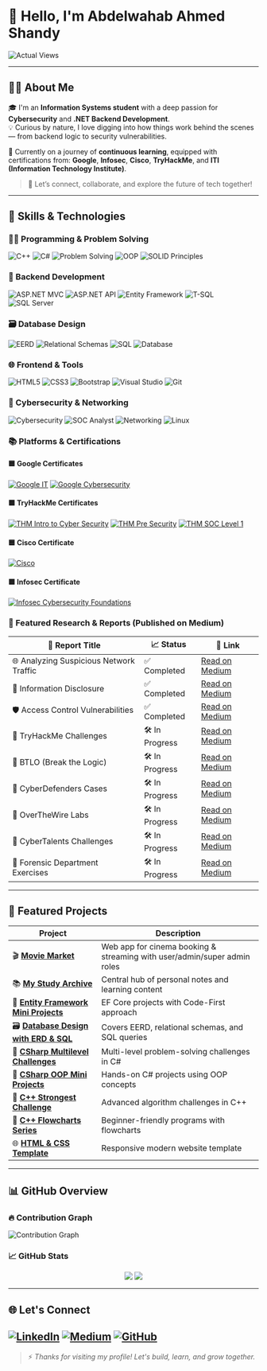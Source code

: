 # 👋 Hello, I'm Abdelwahab Ahmed Shandy

![Actual Views](https://komarev.com/ghpvc/?username=abdelwahab-ahmed-shandy&color=blue)

---

## 🧑‍💻 About Me

🎓 I'm an **Information Systems student** with a deep passion for **Cybersecurity** and **.NET Backend Development**.  
💡 Curious by nature, I love digging into how things work behind the scenes — from backend logic to security vulnerabilities.

🎯 Currently on a journey of **continuous learning**, equipped with certifications from:
**Google**, **Infosec**, **Cisco**, **TryHackMe**, and **ITI (Information Technology Institute)**.

> 🚀 Let’s connect, collaborate, and explore the future of tech together!

---

## 💼 Skills & Technologies

### 👨‍💻 Programming & Problem Solving
![C++](https://img.shields.io/badge/C++-00599C?logo=c%2B%2B&logoColor=white)
![C#](https://img.shields.io/badge/C%23-68217A?logo=csharp&logoColor=white)
![Problem Solving](https://img.shields.io/badge/Problem%20Solving-FF4500?logo=lightbulb&logoColor=white)
![OOP](https://img.shields.io/badge/OOP-228B22?logo=oop&logoColor=white)
![SOLID Principles](https://img.shields.io/badge/SOLID-0078D4?logo=dotnet&logoColor=white)

### 🧱 Backend Development
![ASP.NET MVC](https://img.shields.io/badge/ASP.NET%20MVC-512BD4?logo=dotnet&logoColor=white)
![ASP.NET API](https://img.shields.io/badge/ASP.NET%20API-512BD4?logo=dotnet&logoColor=white)
![Entity Framework](https://img.shields.io/badge/Entity%20Framework-1572B6?logo=ef&logoColor=white)
![T-SQL](https://img.shields.io/badge/T--SQL-CC2927?logo=microsoftsqlserver&logoColor=white)
![SQL Server](https://img.shields.io/badge/SQL%20Server-B7312C?logo=microsoftsqlserver&logoColor=white)

### 🗃️ Database Design
![EERD](https://img.shields.io/badge/EERD-4B8BBE?logo=diagram&logoColor=white)
![Relational Schemas](https://img.shields.io/badge/Relational%20Schemas-16A085?logo=table&logoColor=white)
![SQL](https://img.shields.io/badge/SQL-4479A1?logo=sql&logoColor=white)
![Database](https://img.shields.io/badge/Database-F39C12?logo=database&logoColor=white)

### 🌐 Frontend & Tools
![HTML5](https://img.shields.io/badge/HTML5-FF5722?logo=html5&logoColor=white)
![CSS3](https://img.shields.io/badge/CSS3-2965F1?logo=css3&logoColor=white)
![Bootstrap](https://img.shields.io/badge/Bootstrap-7952B3?logo=bootstrap&logoColor=white)
![Visual Studio](https://img.shields.io/badge/Visual%20Studio-5C2D91?logo=visualstudio&logoColor=white)
![Git](https://img.shields.io/badge/Git-F05032?logo=git&logoColor=white)

### 🔐 Cybersecurity & Networking
![Cybersecurity](https://img.shields.io/badge/Cybersecurity-2E8B57?logo=hackthebox&logoColor=white)
![SOC Analyst](https://img.shields.io/badge/SOC%20Analyst-6C757D?logo=shield&logoColor=white)
![Networking](https://img.shields.io/badge/Networking-1F618D?logo=network-wired&logoColor=white)
![Linux](https://img.shields.io/badge/Linux-FCC624?logo=linux&logoColor=black)

### 📚 Platforms & Certifications

#### 🟦 Google Certificates
[![Google IT](https://img.shields.io/badge/Google%20IT-4285F4?logo=google&logoColor=white)](https://www.coursera.org/account/accomplishments/specialization/certificate/Q3VLSMMTT92Q)
[![Google Cybersecurity](https://img.shields.io/badge/Google%20Cybersecurity-4285F4?logo=google&logoColor=white)](https://www.coursera.org/account/accomplishments/specialization/certificate/S8WNUGABPSRE)

#### 🟩 TryHackMe Certificates
[![THM Intro to Cyber Security](https://img.shields.io/badge/Intro%20to%20Cyber%20Security-88CC14?logo=tryhackme&logoColor=white)](https://tryhackme-certificates.s3-eu-west-1.amazonaws.com/THM-Y8OSU58WFX.png)
[![THM Pre Security](https://img.shields.io/badge/Pre%20Security-88CC14?logo=tryhackme&logoColor=white)](https://tryhackme-certificates.s3-eu-west-1.amazonaws.com/THM-KMB2V4BNQ7.png)
[![THM SOC Level 1](https://img.shields.io/badge/SOC%20Level%201-88CC14?logo=tryhackme&logoColor=white)](https://tryhackme-certificates.s3-eu-west-1.amazonaws.com/THM-3SQBPBNHY6.png)

#### 🟦 Cisco Certificate
[![Cisco](https://img.shields.io/badge/Cisco-1BA0D7?logo=cisco&logoColor=white)](https://www.credly.com/badges/c909386b-3c65-476c-90fd-732bbeda98d9/linked_in_profile)

#### 🟪 Infosec Certificate
[![Infosec Cybersecurity Foundations](https://img.shields.io/badge/Cybersecurity%20Foundations-5E3AA0?logo=security&logoColor=white)](https://www.coursera.org/account/accomplishments/specialization/certificate/TDLQWLASGRSV)


### 📄 Featured Research & Reports (Published on Medium)

| 📌 Report Title | 📈 Status | 🔗 Link |
|----------------|----------|--------|
| 🌐 Analyzing Suspicious Network Traffic | ✅ Completed | [Read on Medium](https://medium.com/@abdelwahabshandy/your-report-2) |
| 🔐 Information Disclosure | ✅ Completed | [Read on Medium](https://medium.com/@abdelwahabshandy/list/information-disclosure-134407fe305c) |
| 🛡️ Access Control Vulnerabilities | ✅ Completed | [Read on Medium](https://medium.com/@abdelwahabshandy/list/access-control-vulnerabilities-f3553255bb27) |
| 🧠 TryHackMe Challenges | 🛠️ In Progress | [Read on Medium](https://medium.com/@abdelwahabshandy/list/try-hack-my-f24156226953) |
| 🧩 BTLO (Break the Logic) | 🛠️ In Progress | [Read on Medium](https://medium.com/@abdelwahabshandy/list/btlo-125d78a72cb6) |
| 🔎 CyberDefenders Cases | 🛠️ In Progress | [Read on Medium](https://medium.com/@abdelwahabshandy/list/cyberdefenders-c52165a30078) |
| 🧬 OverTheWire Labs | 🛠️ In Progress | [Read on Medium](https://medium.com/@abdelwahabshandy/list/overthewire-428baf9845ce) |
| 🧷 CyberTalents Challenges | 🛠️ In Progress | [Read on Medium](https://medium.com/@abdelwahabshandy/list/cybertalents-1a72b0923834) |
| 🧪 Forensic Department Exercises | 🛠️ In Progress | [Read on Medium](https://medium.com/@abdelwahabshandy/list/forensic-department-1a3dc5f41234) |


---

## 📁 Featured Projects

| Project | Description |
|--------|-------------|
| 🎬 [**Movie Market**](https://github.com/abdelwahab-ahmed-shandy/MovieMarket) | Web app for cinema booking & streaming with user/admin/super admin roles |
| 📚 [**My Study Archive**](https://github.com/abdelwahab-ahmed-shandy/My-Study-Archive) | Central hub of personal notes and learning content |
| 🧩 [**Entity Framework Mini Projects**](https://github.com/abdelwahab-ahmed-shandy/EntityFramework-Mini-Projects) | EF Core projects with Code-First approach |
| 🗃️ [**Database Design with ERD & SQL**](https://github.com/Abdelwahab-Shandy/Database-Design-with-ERD-EERD-Relational-Schemas-SQL-Implementation) | Covers EERD, relational schemas, and SQL queries |
| 🧠 [**CSharp Multilevel Challenges**](https://github.com/abdelwahab-ahmed-shandy/CSharp-Multilevel-Challenges) | Multi-level problem-solving challenges in C# |
| 🧱 [**CSharp OOP Mini Projects**](https://github.com/Abdelwahab-Shandy/CSharp-OOP-Mini-Projects) | Hands-on C# projects using OOP concepts |
| 🧠 [**C++ Strongest Challenge**](https://github.com/Abdelwahab-Shandy/Programming-Challenges-CPlusPlus-Strongest-Challenge) | Advanced algorithm challenges in C++ |
| 🧮 [**C++ Flowcharts Series**](https://github.com/abdelwahab-ahmed-shandy/Programming-Challenges-CPlusPlus-Flowcharts) | Beginner-friendly programs with flowcharts |
| 🌐 [**HTML & CSS Template**](https://github.com/abdelwahab-shandy/Template-With-Html-And-Css) | Responsive modern website template |

---

## 📊 GitHub Overview

### 🔥 Contribution Graph
![Contribution Graph](https://github-readme-activity-graph.vercel.app/graph?username=abdelwahab-ahmed-shandy&theme=radical)

### 📈 GitHub Stats  
<div align="center">
  <img src="https://github-readme-stats.vercel.app/api?username=abdelwahab-ahmed-shandy&show_icons=true&theme=radical" />
  <img src="https://github-readme-stats.vercel.app/api/top-langs/?username=abdelwahab-ahmed-shandy&layout=compact&theme=radical&langs_count=10" />
</div>

---

## 🌐 Let's Connect

[![LinkedIn](https://img.shields.io/badge/Followers-4000-blue?style=for-the-badge&logo=linkedin&logoColor=white)](https://www.linkedin.com/in/abdelwahab-ahmed-shandy/)
[![Medium](https://img.shields.io/badge/Followers-25-brightgreen?style=for-the-badge&logo=medium&logoColor=white)](https://medium.com/@abdelwahabshandy)
[![GitHub](https://img.shields.io/badge/GitHub-333333?style=for-the-badge&logo=github&logoColor=white)](https://github.com/abdelwahab-shandy)
---

> ⚡ *Thanks for visiting my profile! Let's build, learn, and grow together.*
